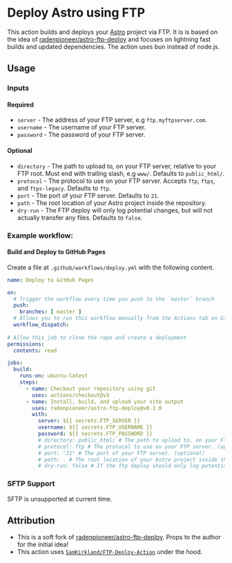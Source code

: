 # Deploy Astro using FTP

This action builds and deploys your [Astro](https://github.com/withastro/astro) project via FTP. 
It is is based on the idea of [radenpioneer/astro-ftp-deploy](https://github.com/radenpioneer/astro-ftp-deploy) and focuses on lightning fast builds and updated dependencies. The action uses bun instead of node.js.

## Usage

### Inputs

#### Required

- `server` - The address of your FTP server, e.g `ftp.myftpserver.com`.
- `username` - The username of your FTP server.
- `password` - The password of your FTP server.


#### Optional

- `directory` - The path to upload to, on your FTP server, relative to your FTP root. Must end with trailing slash, e.g `www/`. Defaults to `public_html/`.
- `protocol` - The protocol to use on your FTP server. Accepts `ftp`, `ftps`, and `ftps-legacy`. Defaults to `ftp`.
- `port` - The port of your FTP server. Defaults to `21`.
- `path` - The root location of your Astro project inside the repository.
- `dry-run` - The FTP deploy will only log potential changes, but will not actually transfer any files. Defaults to `false`.

### Example workflow:

#### Build and Deploy to GitHub Pages

Create a file at `.github/workflows/deploy.yml` with the following content.

```yml
name: Deploy to GitHub Pages

on:
  # Trigger the workflow every time you push to the `master` branch
  push:
    branches: [ master ]
  # Allows you to run this workflow manually from the Actions tab on GitHub.
  workflow_dispatch:
  
# Allow this job to clone the repo and create a deployment
permissions:
  contents: read

jobs:
  build:
    runs-on: ubuntu-latest
    steps:
      - name: Checkout your repository using git
        uses: actions/checkout@v3
      - name: Install, build, and upload your site output
        uses: radenpioneer/astro-ftp-deploy@v0.1.0
        with:
          server: ${{ secrets.FTP_SERVER }}
          username: ${{ secrets.FTP_USERNAME }}
          password: ${{ secrets.FTP_PASSWORD }}
          # directory: public_html/ # The path to upload to, on your FTP server, relative to your FTP root. Must end with trailing slash. (optional)
          # protocol: ftp # The protocol to use on your FTP server. (optional)
          # port: "21" # The port of your FTP server. (optional)
          # path: . # The root location of your Astro project inside the repository. (optional)
          # dry-run: false # If the ftp deploy should only log potential changes instead of actually making them. (optional)

```

### SFTP Support

SFTP is unsupported at current time.

## Attribution

- This is a soft fork of [radenpioneer/astro-ftp-deploy](https://github.com/radenpioneer/astro-ftp-deploy). Props to the author for the initial idea!
- This action uses [`SamKirkland/FTP-Deploy-Action`](https://github.com/SamKirkland/FTP-Deploy-Action) under the hood. 
